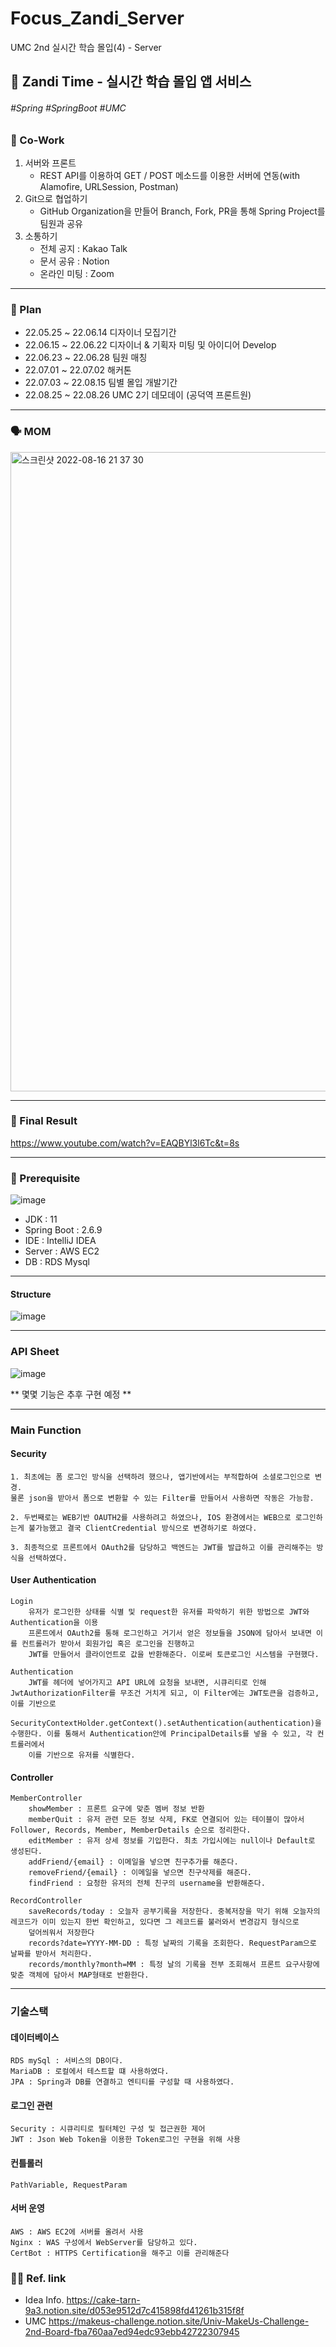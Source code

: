 # Focus_Zandi_Server
UMC 2nd 실시간 학습 몰입(4) - Server 
## 🍃 Zandi Time - 실시간 학습 몰입 앱 서비스
###### #Spring #SpringBoot #UMC

### 👥 Co-Work

1. 서버와 프론트  
    - REST API를 이용하여 GET / POST 메소드를 이용한 서버에 연동(with Alamofire, URLSession, Postman)
2. Git으로 협업하기
    - GitHub Organization을 만들어 Branch, Fork, PR을 통해 Spring Project를 팀원과 공유
3. 소통하기
    - 전체 공지 : Kakao Talk
    - 문서 공유 : Notion
    - 온라인 미팅 : Zoom
   
---

### 📆 Plan
- 22.05.25 ~ 22.06.14 디자이너 모집기간 
- 22.06.15 ~ 22.06.22 디자이너 & 기획자 미팅 및 아이디어 Develop
- 22.06.23 ~ 22.06.28 팀원 매칭
- 22.07.01 ~ 22.07.02 해커톤
- 22.07.03 ~ 22.08.15 팀별 몰입 개발기간
- 22.08.25 ~ 22.08.26 UMC 2기 데모데이 (공덕역 프론트원)

---

### 🗣 MOM

<img width="1023" alt="스크린샷 2022-08-16 21 37 30" src="https://user-images.githubusercontent.com/74387813/184881299-13bb0c72-bb63-446f-9d33-eede1ce8c275.png">

---

### 📱 Final Result

https://www.youtube.com/watch?v=EAQBYl3l6Tc&t=8s

---

### 🤖 Prerequisite
![image](https://user-images.githubusercontent.com/101084034/185771405-9946f393-b974-41ac-ba94-07faa11217e9.png)
- JDK : 11
- Spring Boot : 2.6.9
- IDE : IntelliJ IDEA
- Server : AWS EC2
- DB : RDS Mysql


---
#### Structure
![image](https://user-images.githubusercontent.com/101084034/185771434-5414829a-e306-45e9-abec-c79535364c7b.png)

---

### API Sheet
![image](https://user-images.githubusercontent.com/55794835/185589055-af864d2c-93b7-44bb-b519-c65c1478c87b.png)

** 몇몇 기능은 추후 구현 예정 **

---

### Main Function 

#### Security
    1. 최초에는 폼 로그인 방식을 선택하려 했으나, 앱기반에서는 부적합하여 소셜로그인으로 변경. 
    물론 json을 받아서 폼으로 변환할 수 있는 Filter를 만들어서 사용하면 작동은 가능함.
    
    2. 두번째로는 WEB기반 OAUTH2를 사용하려고 하였으나, IOS 환경에서는 WEB으로 로그인하는게 불가능했고 결국 ClientCredential 방식으로 변경하기로 하였다.
    
    3. 최종적으로 프론트에서 OAuth2를 담당하고 백엔드는 JWT를 발급하고 이를 관리해주는 방식을 선택하였다. 
    

#### User Authentication 
    Login
        유저가 로그인한 상태를 식별 및 request한 유저를 파악하기 위한 방법으로 JWT와 Authentication을 이용
        프론트에서 OAuth2를 통해 로그인하고 거기서 얻은 정보들을 JSON에 담아서 보내면 이를 컨트롤러가 받아서 회원가입 혹은 로그인을 진행하고
        JWT를 만들어서 클라이언트로 값을 반환해준다. 이로써 토큰로그인 시스템을 구현했다.
        
    Authentication
        JWT를 헤더에 넣어가지고 API URL에 요청을 보내면, 시큐리티로 인해 JwtAuthorizationFilter를 무조건 거치게 되고, 이 Filter에는 JWT토큰을 검증하고, 이를 기반으로 
        SecurityContextHolder.getContext().setAuthentication(authentication)을 수행한다. 이를 통해서 Authentication안에 PrincipalDetails를 넣을 수 있고, 각 컨트롤러에서 
        이를 기반으로 유저를 식별한다. 

#### Controller 
    MemberController
        showMember : 프론트 요구에 맞춘 멤버 정보 반환 
        memberQuit : 유저 관련 모든 정보 삭제, FK로 연결되어 있는 테이블이 많아서 Follower, Records, Member, MemberDetails 순으로 정리한다. 
        editMember : 유저 상세 정보를 기입한다. 최초 가입시에는 null이나 Default로 생성된다. 
        addFriend/{email} : 이메일을 넣으면 친구추가를 해준다. 
        removeFriend/{email} : 이메일을 넣으면 친구삭제를 해준다.
        findFriend : 요청한 유저의 전체 친구의 username을 반환해준다. 
        
    RecordController
        saveRecords/today : 오늘자 공부기록을 저장한다. 중복저장을 막기 위해 오늘자의 레코드가 이미 있는지 한번 확인하고, 있다면 그 레코드를 불러와서 변경감지 형식으로 
        덮어씌워서 저장한다
        records?date=YYYY-MM-DD : 특정 날짜의 기록을 조회한다. RequestParam으로 날짜를 받아서 처리한다. 
        records/monthly?month=MM : 특정 날의 기록을 전부 조회해서 프론트 요구사항에 맞춘 객체에 담아서 MAP형태로 반환한다. 
        
---

### 기술스택         
#### 데이터베이스
    RDS mySql : 서비스의 DB이다. 
    MariaDB : 로컬에서 테스트할 떄 사용하였다. 
    JPA : Spring과 DB를 연결하고 엔티티를 구성할 때 사용하였다.

#### 로그인 관련
    Security : 시큐리티로 필터체인 구성 및 접근권한 제어 
    JWT : Json Web Token을 이용한 Token로그인 구현을 위해 사용

#### 컨틀롤러
    PathVariable, RequestParam
    
#### 서버 운영 
    AWS : AWS EC2에 서버를 올려서 사용
    Nginx : WAS 구성에서 WebServer를 담당하고 있다. 
    CertBot : HTTPS Certification을 해주고 이를 관리해준다
        
### 🧑‍💻 Ref. link

- Idea Info. https://cake-tarn-9a3.notion.site/d053e9512d7c415898fd41261b315f8f
- UMC https://makeus-challenge.notion.site/Univ-MakeUs-Challenge-2nd-Board-fba760aa7ed94edc93ebb42722307945
